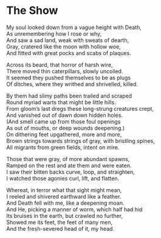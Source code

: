 # The Show

My soul looked down from a vague height with Death,  
As unremembering how I rose or why,  
And saw a sad land, weak with sweats of dearth,  
Gray, cratered like the moon with hollow woe,  
And fitted with great pocks and scabs of plaques.

Across its beard, that horror of harsh wire,  
There moved thin caterpillars, slowly uncoiled.  
It seemed they pushed themselves to be as plugs  
Of ditches, where they writhed and shrivelled, killed.

By them had slimy paths been trailed and scraped  
Round myriad warts that might be little hills.  
From gloom’s last dregs these long-strung creatures crept,  
And vanished out of dawn down hidden holes.  
\(And smell came up from those foul openings  
As out of mouths, or deep wounds deepening.\)  
On dithering feet upgathered, more and more,  
Brown strings towards strings of gray, with bristling spines,  
All migrants from green fields, intent on mire.

Those that were gray, of more abundant spawns,  
Ramped on the rest and ate them and were eaten.  
I saw their bitten backs curve, loop, and straighten,  
I watched those agonies curl, lift, and flatten.

Whereat, in terror what that sight might mean,  
I reeled and shivered earthward like a feather.  
And Death fell with me, like a deepening moan.  
And He, picking a manner of worm, which half had hid  
Its bruises in the earth, but crawled no further,  
Showed me its feet, the feet of many men,  
And the fresh-severed head of it, my head.

